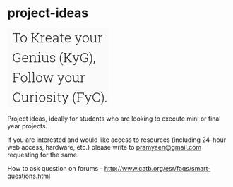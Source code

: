 # project-ideas

![Image](elm/curiosityGenius.png)  

Project ideas, ideally for students who are looking to execute mini or final year projects. 

If you are interested and would like access to resources (including 24-hour web access, hardware, etc.)
please write to pramyaen@gmail.com requesting for the same. 

How to ask question on forums - http://www.catb.org/esr/faqs/smart-questions.html
